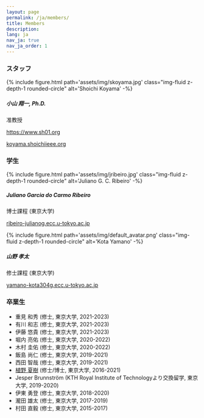 ```yaml
---
layout: page
permalink: /ja/members/
title: Members
description:
lang: ja 
nav_ja: true
nav_ja_order: 1
---
```


### スタッフ

<div class="members float-left">
    {% include figure.html
        path='assets/img/skoyama.jpg'
        class="img-fluid z-depth-1 rounded-circle"
        alt='Shoichi Koyama' -%}
    <div class="address">
        <h5>小山 翔一, Ph.D.</h5>
        <p>准教授</p>
        <p><a href="https://www.sh01.org"><i class="fas fa-user"></i> https://www.sh01.org</a></p>
        <p><a href="#"><i class="fas fa-envelope"></i> koyama.shoichi<i class="fas fa-at"></i>ieee.org</a></p>
    </div>
</div>

<p style="clear:both"></p>

### 学生

<div class="members float-left">
    {% include figure.html
        path='assets/img/jribeiro.jpg'
        class="img-fluid z-depth-1 rounded-circle"
        alt='Juliano G. C. Ribeiro' -%}
    <div class="address">
        <h5>Juliano Garcia do Carmo Ribeiro</h5>
        <p>博士課程 (東京大学)</p>
        <p><a href="#"><i class="fas fa-envelope"></i> ribeiro-juliano<i class="fas fa-at"></i>g.ecc.u-tokyo.ac.jp</a></p>
    </div>
</div>

<div class="members float-left">
    {% include figure.html
        path='assets/img/default_avatar.png'
        class="img-fluid z-depth-1 rounded-circle"
        alt='Kota Yamano' -%}
    <div class="address">
        <h5>山野 孝太</h5>
        <p>修士課程 (東京大学)</p>
        <p><a href="#"><i class="fas fa-envelope"></i> yamano-kota304<i class="fas fa-at"></i>g.ecc.u-tokyo.ac.jp</a></p>
    </div>
</div>

<p style="clear:both"></p>

### 卒業生
- 重見 和秀 (修士, 東京大学, 2021-2023)
- 有川 和志 (修士, 東京大学, 2021-2023)
- 伊藤 悠貴 (修士, 東京大学, 2021-2023)
- 堀内 亮佑 (修士, 東京大学, 2020-2022)
- 木村 圭佑 (修士, 東京大学, 2020-2022)
- 飯島 尚仁 (修士, 東京大学, 2019-2021)
- 西田 智哉 (修士, 東京大学, 2019-2021)
- [植野 夏樹](https://natsuenono.github.io/) (修士/博士, 東京大学, 2016-2021)
- Jesper Brunnström (KTH Royal Institute of Technologyより交換留学, 東京大学, 2019-2020)
- 伊東 勇登 (修士, 東京大学, 2018-2020)
- 瀧田 雄太 (修士, 東京大学, 2017-2019)
- 村田 直毅 (修士, 東京大学, 2015-2017)
